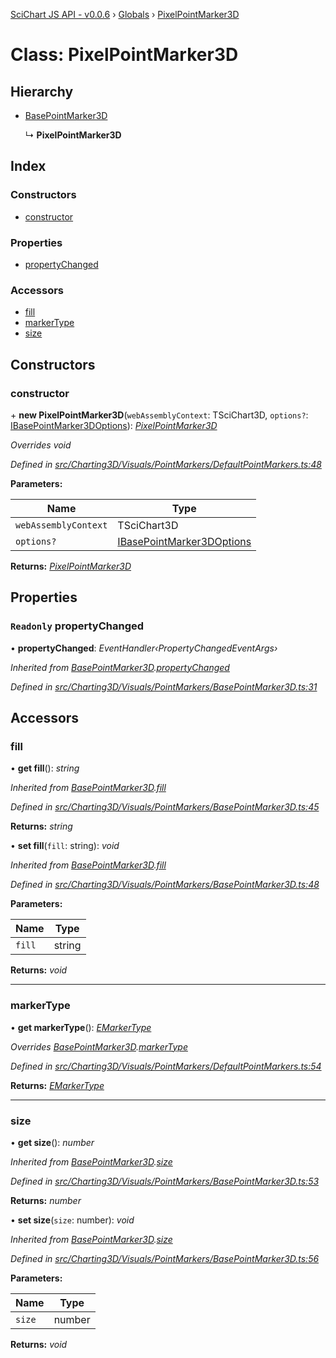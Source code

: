 [SciChart JS API - v0.0.6](../README.md) › [Globals](../globals.md) › [PixelPointMarker3D](pixelpointmarker3d.md)

# Class: PixelPointMarker3D

## Hierarchy

* [BasePointMarker3D](basepointmarker3d.md)

  ↳ **PixelPointMarker3D**

## Index

### Constructors

* [constructor](pixelpointmarker3d.md#constructor)

### Properties

* [propertyChanged](pixelpointmarker3d.md#readonly-propertychanged)

### Accessors

* [fill](pixelpointmarker3d.md#fill)
* [markerType](pixelpointmarker3d.md#markertype)
* [size](pixelpointmarker3d.md#size)

## Constructors

###  constructor

\+ **new PixelPointMarker3D**(`webAssemblyContext`: TSciChart3D, `options?`: [IBasePointMarker3DOptions](../interfaces/ibasepointmarker3doptions.md)): *[PixelPointMarker3D](pixelpointmarker3d.md)*

*Overrides void*

*Defined in [src/Charting3D/Visuals/PointMarkers/DefaultPointMarkers.ts:48](https://github.com/ABTSoftware/SciChart.Dev/blob/34ff3115c2/Web/src/SciChart/src/Charting3D/Visuals/PointMarkers/DefaultPointMarkers.ts#L48)*

**Parameters:**

Name | Type |
------ | ------ |
`webAssemblyContext` | TSciChart3D |
`options?` | [IBasePointMarker3DOptions](../interfaces/ibasepointmarker3doptions.md) |

**Returns:** *[PixelPointMarker3D](pixelpointmarker3d.md)*

## Properties

### `Readonly` propertyChanged

• **propertyChanged**: *EventHandler‹PropertyChangedEventArgs›*

*Inherited from [BasePointMarker3D](basepointmarker3d.md).[propertyChanged](basepointmarker3d.md#readonly-propertychanged)*

*Defined in [src/Charting3D/Visuals/PointMarkers/BasePointMarker3D.ts:31](https://github.com/ABTSoftware/SciChart.Dev/blob/34ff3115c2/Web/src/SciChart/src/Charting3D/Visuals/PointMarkers/BasePointMarker3D.ts#L31)*

## Accessors

###  fill

• **get fill**(): *string*

*Inherited from [BasePointMarker3D](basepointmarker3d.md).[fill](basepointmarker3d.md#fill)*

*Defined in [src/Charting3D/Visuals/PointMarkers/BasePointMarker3D.ts:45](https://github.com/ABTSoftware/SciChart.Dev/blob/34ff3115c2/Web/src/SciChart/src/Charting3D/Visuals/PointMarkers/BasePointMarker3D.ts#L45)*

**Returns:** *string*

• **set fill**(`fill`: string): *void*

*Inherited from [BasePointMarker3D](basepointmarker3d.md).[fill](basepointmarker3d.md#fill)*

*Defined in [src/Charting3D/Visuals/PointMarkers/BasePointMarker3D.ts:48](https://github.com/ABTSoftware/SciChart.Dev/blob/34ff3115c2/Web/src/SciChart/src/Charting3D/Visuals/PointMarkers/BasePointMarker3D.ts#L48)*

**Parameters:**

Name | Type |
------ | ------ |
`fill` | string |

**Returns:** *void*

___

###  markerType

• **get markerType**(): *[EMarkerType](../enums/emarkertype.md)*

*Overrides [BasePointMarker3D](basepointmarker3d.md).[markerType](basepointmarker3d.md#markertype)*

*Defined in [src/Charting3D/Visuals/PointMarkers/DefaultPointMarkers.ts:54](https://github.com/ABTSoftware/SciChart.Dev/blob/34ff3115c2/Web/src/SciChart/src/Charting3D/Visuals/PointMarkers/DefaultPointMarkers.ts#L54)*

**Returns:** *[EMarkerType](../enums/emarkertype.md)*

___

###  size

• **get size**(): *number*

*Inherited from [BasePointMarker3D](basepointmarker3d.md).[size](basepointmarker3d.md#size)*

*Defined in [src/Charting3D/Visuals/PointMarkers/BasePointMarker3D.ts:53](https://github.com/ABTSoftware/SciChart.Dev/blob/34ff3115c2/Web/src/SciChart/src/Charting3D/Visuals/PointMarkers/BasePointMarker3D.ts#L53)*

**Returns:** *number*

• **set size**(`size`: number): *void*

*Inherited from [BasePointMarker3D](basepointmarker3d.md).[size](basepointmarker3d.md#size)*

*Defined in [src/Charting3D/Visuals/PointMarkers/BasePointMarker3D.ts:56](https://github.com/ABTSoftware/SciChart.Dev/blob/34ff3115c2/Web/src/SciChart/src/Charting3D/Visuals/PointMarkers/BasePointMarker3D.ts#L56)*

**Parameters:**

Name | Type |
------ | ------ |
`size` | number |

**Returns:** *void*
